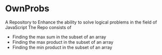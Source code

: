 # OwnProbs
A Repository to Enhance the ability to solve logical problems in the field of JavaScript
The Repo consists of
* Finding the max sum in the subset of an array
* Finding the max product in the subset of an array
* Finding the min product in the subset of an array
